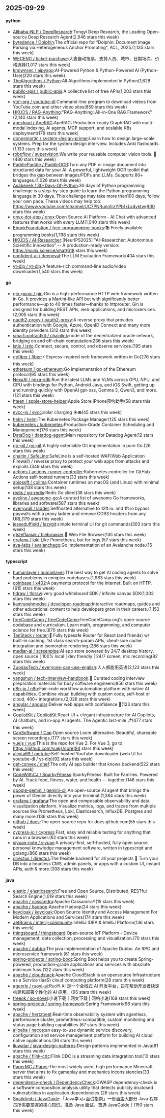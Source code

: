 ## 2025-09-29

#### python
* [Alibaba-NLP / DeepResearch](https://github.com/Alibaba-NLP/DeepResearch):Tongyi Deep Research, the Leading Open-source Deep Research Agent(2,946 stars this week)
* [bytedance / Dolphin](https://github.com/bytedance/Dolphin):The official repo for “Dolphin: Document Image Parsing via Heterogeneous Anchor Prompting”, ACL, 2025.(1,135 stars this week)
* [WECENG / ticket-purchase](https://github.com/WECENG/ticket-purchase):大麦自动抢票，支持人员、城市、日期场次、价格选择(1,017 stars this week)
* [knownsec / aipyapp](https://github.com/knownsec/aipyapp):AI-Powered Python & Python-Powered AI (Python-Use)(220 stars this week)
* [TheAlgorithms / Python](https://github.com/TheAlgorithms/Python):All Algorithms implemented in Python(1,628 stars this week)
* [public-apis / public-apis](https://github.com/public-apis/public-apis):A collective list of free APIs(1,203 stars this week)
* [ytdl-org / youtube-dl](https://github.com/ytdl-org/youtube-dl):Command-line program to download videos from YouTube.com and other video sites(859 stars this week)
* [HKUDS / RAG-Anything](https://github.com/HKUDS/RAG-Anything):"RAG-Anything: All-in-One RAG Framework"(2,140 stars this week)
* [apecloud / ApeRAG](https://github.com/apecloud/ApeRAG):ApeRAG: Production-ready GraphRAG with multi-modal indexing, AI agents, MCP support, and scalable K8s deployment(178 stars this week)
* [donnemartin / system-design-primer](https://github.com/donnemartin/system-design-primer):Learn how to design large-scale systems. Prep for the system design interview. Includes Anki flashcards.(1,133 stars this week)
* [roboflow / supervision](https://github.com/roboflow/supervision):We write your reusable computer vision tools. 💜(480 stars this week)
* [PaddlePaddle / PaddleOCR](https://github.com/PaddlePaddle/PaddleOCR):Turn any PDF or image document into structured data for your AI. A powerful, lightweight OCR toolkit that bridges the gap between images/PDFs and LLMs. Supports 80+ languages.(1,026 stars this week)
* [Asabeneh / 30-Days-Of-Python](https://github.com/Asabeneh/30-Days-Of-Python):30 days of Python programming challenge is a step-by-step guide to learn the Python programming language in 30 days. This challenge may take more than100 days, follow your own pace. These videos may help too: https://www.youtube.com/channel/UC7PNRuno1rzYPb1xLa4yktw(900 stars this week)
* [onyx-dot-app / onyx](https://github.com/onyx-dot-app/onyx):Open Source AI Platform - AI Chat with advanced features that works with every LLM(1,040 stars this week)
* [EbookFoundation / free-programming-books](https://github.com/EbookFoundation/free-programming-books):📚 Freely available programming books(1,798 stars this week)
* [HKUDS / AI-Researcher](https://github.com/HKUDS/AI-Researcher):[NeurIPS2025] "AI-Researcher: Autonomous Scientific Innovation" -- A production-ready version: https://novix.science/chat(618 stars this week)
* [confident-ai / deepeval](https://github.com/confident-ai/deepeval):The LLM Evaluation Framework(404 stars this week)
* [yt-dlp / yt-dlp](https://github.com/yt-dlp/yt-dlp):A feature-rich command-line audio/video downloader(1,540 stars this week)

#### go
* [gin-gonic / gin](https://github.com/gin-gonic/gin):Gin is a high-performance HTTP web framework written in Go. It provides a Martini-like API but with significantly better performance—up to 40 times faster—thanks to httprouter. Gin is designed for building REST APIs, web applications, and microservices.(2,005 stars this week)
* [oauth2-proxy / oauth2-proxy](https://github.com/oauth2-proxy/oauth2-proxy):A reverse proxy that provides authentication with Google, Azure, OpenID Connect and many more identity providers.(312 stars this week)
* [smartcontractkit / chainlink](https://github.com/smartcontractkit/chainlink):node of the decentralized oracle network, bridging on and off-chain computation(236 stars this week)
* [istio / istio](https://github.com/istio/istio):Connect, secure, control, and observe services.(195 stars this week)
* [gofiber / fiber](https://github.com/gofiber/fiber):⚡️ Express inspired web framework written in Go(276 stars this week)
* [ethereum / go-ethereum](https://github.com/ethereum/go-ethereum):Go implementation of the Ethereum protocol(95 stars this week)
* [NexaAI / nexa-sdk](https://github.com/NexaAI/nexa-sdk):Run the latest LLMs and VLMs across GPU, NPU, and CPU with bindings for Python, Android Java, and iOS Swift, getting up and running quickly with OpenAI gpt-oss, Gemma 3, Qwen3, and more.(121 stars this week)
* [hteen / apple-store-helper](https://github.com/hteen/apple-store-helper):Apple Store iPhone预约助手(58 stars this week)
* [evcc-io / evcc](https://github.com/evcc-io/evcc):solar charging ☀️🚘(45 stars this week)
* [helm / helm](https://github.com/helm/helm):The Kubernetes Package Manager(125 stars this week)
* [kubernetes / kubernetes](https://github.com/kubernetes/kubernetes):Production-Grade Container Scheduling and Management(176 stars this week)
* [DataDog / datadog-agent](https://github.com/DataDog/datadog-agent):Main repository for Datadog Agent(12 stars this week)
* [go-git / go-git](https://github.com/go-git/go-git):A highly extensible Git implementation in pure Go.(26 stars this week)
* [chaitin / SafeLine](https://github.com/chaitin/SafeLine):SafeLine is a self-hosted WAF(Web Application Firewall) / reverse proxy to protect your web apps from attacks and exploits.(349 stars this week)
* [actions / actions-runner-controller](https://github.com/actions/actions-runner-controller):Kubernetes controller for GitHub Actions self-hosted runners(33 stars this week)
* [abiosoft / colima](https://github.com/abiosoft/colima):Container runtimes on macOS (and Linux) with minimal setup(138 stars this week)
* [redis / go-redis](https://github.com/redis/go-redis):Redis Go client(38 stars this week)
* [avelino / awesome-go](https://github.com/avelino/awesome-go):A curated list of awesome Go frameworks, libraries and software(587 stars this week)
* [everywall / ladder](https://github.com/everywall/ladder):Selfhosted alternative to 12ft.io. and 1ft.io bypass paywalls with a proxy ladder and remove CORS headers from any URL(179 stars this week)
* [jesseduffield / lazygit](https://github.com/jesseduffield/lazygit):simple terminal UI for git commands(303 stars this week)
* [gtsteffaniak / filebrowser](https://github.com/gtsteffaniak/filebrowser):📂 Web File Browser(135 stars this week)
* [grafana / loki](https://github.com/grafana/loki):Like Prometheus, but for logs.(57 stars this week)
* [ava-labs / avalanchego](https://github.com/ava-labs/avalanchego):Go implementation of an Avalanche node.(15 stars this week)

#### typescript
* [humanlayer / humanlayer](https://github.com/humanlayer/humanlayer):The best way to get AI coding agents to solve hard problems in complex codebases.(1,963 stars this week)
* [coinbase / x402](https://github.com/coinbase/x402):A payments protocol for the internet. Built on HTTP.(615 stars this week)
* [tldraw / tldraw](https://github.com/tldraw/tldraw):very good whiteboard SDK / infinite canvas SDK(1,002 stars this week)
* [kamranahmedse / developer-roadmap](https://github.com/kamranahmedse/developer-roadmap):Interactive roadmaps, guides and other educational content to help developers grow in their careers.(1,153 stars this week)
* [freeCodeCamp / freeCodeCamp](https://github.com/freeCodeCamp/freeCodeCamp):freeCodeCamp.org's open-source codebase and curriculum. Learn math, programming, and computer science for free.(870 stars this week)
* [TanStack / router](https://github.com/TanStack/router):🤖 Fully typesafe Router for React (and friends) w/ built-in caching, 1st class search-param APIs, client-side cache integration and isomorphic rendering.(286 stars this week)
* [mediar-ai / screenpipe](https://github.com/mediar-ai/screenpipe):AI app store powered by 24/7 desktop history. open source | 100% local | dev friendly | 24/7 screen, mic recording(82 stars this week)
* [ZuodaoTech / everyone-can-use-english](https://github.com/ZuodaoTech/everyone-can-use-english):人人都能用英语(2,123 stars this week)
* [yangshun / tech-interview-handbook](https://github.com/yangshun/tech-interview-handbook):💯 Curated coding interview preparation materials for busy software engineers(856 stars this week)
* [n8n-io / n8n](https://github.com/n8n-io/n8n):Fair-code workflow automation platform with native AI capabilities. Combine visual building with custom code, self-host or cloud, 400+ integrations.(2,028 stars this week)
* [angular / angular](https://github.com/angular/angular):Deliver web apps with confidence 🚀(123 stars this week)
* [CopilotKit / CopilotKit](https://github.com/CopilotKit/CopilotKit):React UI + elegant infrastructure for AI Copilots, AI chatbots, and in-app AI agents. The Agentic last-mile 🪁(477 stars this week)
* [CapSoftware / Cap](https://github.com/CapSoftware/Cap):Open source Loom alternative. Beautiful, shareable screen recordings.(177 stars this week)
* [vuejs / vue](https://github.com/vuejs/vue):This is the repo for Vue 2. For Vue 3, go to https://github.com/vuejs/core(94 stars this week)
* [alexta69 / metube](https://github.com/alexta69/metube):Self-hosted YouTube downloader (web UI for youtube-dl / yt-dlp)(92 stars this week)
* [get-convex / chef](https://github.com/get-convex/chef):The only AI app builder that knows backend(522 stars this week)
* [CodeWithCJ / SparkyFitness](https://github.com/CodeWithCJ/SparkyFitness):SparkyFitness: Built for Families. Powered by AI. Track food, fitness, water, and health — together.(146 stars this week)
* [google-gemini / gemini-cli](https://github.com/google-gemini/gemini-cli):An open-source AI agent that brings the power of Gemini directly into your terminal.(1,384 stars this week)
* [grafana / grafana](https://github.com/grafana/grafana):The open and composable observability and data visualization platform. Visualize metrics, logs, and traces from multiple sources like Prometheus, Loki, Elasticsearch, InfluxDB, Postgres and many more.(136 stars this week)
* [github / docs](https://github.com/github/docs):The open-source repo for docs.github.com(55 stars this week)
* [cypress-io / cypress](https://github.com/cypress-io/cypress):Fast, easy and reliable testing for anything that runs in a browser.(62 stars this week)
* [siyuan-note / siyuan](https://github.com/siyuan-note/siyuan):A privacy-first, self-hosted, fully open source personal knowledge management software, written in typescript and golang.(866 stars this week)
* [directus / directus](https://github.com/directus/directus):The flexible backend for all your projects 🐰 Turn your DB into a headless CMS, admin panels, or apps with a custom UI, instant APIs, auth & more.(308 stars this week)

#### java
* [elastic / elasticsearch](https://github.com/elastic/elasticsearch):Free and Open Source, Distributed, RESTful Search Engine(1,019 stars this week)
* [apache / cassandra](https://github.com/apache/cassandra):Apache Cassandra®(15 stars this week)
* [apache / hadoop](https://github.com/apache/hadoop):Apache Hadoop(24 stars this week)
* [keycloak / keycloak](https://github.com/keycloak/keycloak):Open Source Identity and Access Management For Modern Applications and Services(174 stars this week)
* [JetBrains / intellij-community](https://github.com/JetBrains/intellij-community):IntelliJ IDEA & IntelliJ Platform(136 stars this week)
* [thingsboard / thingsboard](https://github.com/thingsboard/thingsboard):Open-source IoT Platform - Device management, data collection, processing and visualization.(70 stars this week)
* [apache / dubbo](https://github.com/apache/dubbo):The java implementation of Apache Dubbo. An RPC and microservice framework.(61 stars this week)
* [spring-projects / spring-boot](https://github.com/spring-projects/spring-boot):Spring Boot helps you to create Spring-powered, production-grade applications and services with absolute minimum fuss.(122 stars this week)
* [apache / cloudstack](https://github.com/apache/cloudstack):Apache CloudStack is an opensource Infrastructure as a Service (IaaS) cloud computing platform(28 stars this week)
* [ageerle / ruoyi-ai](https://github.com/ageerle/ruoyi-ai):RuoYi AI 是一个全栈式 AI 开发平台，旨在帮助开发者快速构建和部署个性化的 AI 应用。(96 stars this week)
* [freeok / so-novel](https://github.com/freeok/so-novel):小说下载｜网文下载 | 网络小说(169 stars this week)
* [spring-projects / spring-framework](https://github.com/spring-projects/spring-framework):Spring Framework(68 stars this week)
* [apache / hertzbeat](https://github.com/apache/hertzbeat):Real-time observability system with agentless, performance cluster, prometheus-compatible, custom monitoring and status page building capabilities.(67 stars this week)
* [alibaba / nacos](https://github.com/alibaba/nacos):an easy-to-use dynamic service discovery, configuration and service management platform for building AI cloud native applications.(36 stars this week)
* [iluwatar / java-design-patterns](https://github.com/iluwatar/java-design-patterns):Design patterns implemented in Java(81 stars this week)
* [apache / flink-cdc](https://github.com/apache/flink-cdc):Flink CDC is a streaming data integration tool(10 stars this week)
* [PaperMC / Paper](https://github.com/PaperMC/Paper):The most widely used, high performance Minecraft server that aims to fix gameplay and mechanics inconsistencies(33 stars this week)
* [dependency-check / DependencyCheck](https://github.com/dependency-check/DependencyCheck):OWASP dependency-check is a software composition analysis utility that detects publicly disclosed vulnerabilities in application dependencies.(28 stars this week)
* [Snailclimb / JavaGuide](https://github.com/Snailclimb/JavaGuide):「Java学习+面试指南」一份涵盖大部分 Java 程序员所需要掌握的核心知识。准备 Java 面试，首选 JavaGuide！(150 stars this week)
